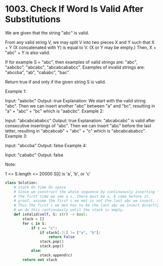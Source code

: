 # 1003. Check If Word Is Valid After Substitutions
We are given that the string "abc" is valid.

From any valid string V, we may split V into two pieces X and Y such that X + Y (X concatenated with Y) is equal to V.  (X or Y may be empty.)  Then, X + "abc" + Y is also valid.

If for example S = "abc", then examples of valid strings are: "abc", "aabcbc", "abcabc", "abcabcababcc".  Examples of invalid strings are: "abccba", "ab", "cababc", "bac".

Return true if and only if the given string S is valid.

 

Example 1:

Input: "aabcbc"
Output: true
Explanation: 
We start with the valid string "abc".
Then we can insert another "abc" between "a" and "bc", resulting in "a" + "abc" + "bc" which is "aabcbc".
Example 2:

Input: "abcabcababcc"
Output: true
Explanation: 
"abcabcabc" is valid after consecutive insertings of "abc".
Then we can insert "abc" before the last letter, resulting in "abcabcab" + "abc" + "c" which is "abcabcababcc".
Example 3:

Input: "abccba"
Output: false
Example 4:

Input: "cababc"
Output: false
 

Note:

1 <= S.length <= 20000
S[i] is 'a', 'b', or 'c'
 


```python
class Solution:
    # stack On time On space
    # Since we construct the whole sequence by continuously inserting "abc" to any empty slot in between, starting from abc
    # the first time we see a c, there must be a, b come before it.
    # proof, assume the first c we met is not the last abc we insert, then there must be another c before, wrong
    # Thus the first c we met has to be the last abc we insert directly, thus the char before has to be a and b, and we pop them.
    # we do this continuously until the stack is empty.
    def isValid(self, S: str) -> bool:
        stack = []
        for c in S:
            if c == "c":
                if stack[-2:] != ["a", "b"]:
                    return False
                stack.pop()
                stack.pop()
            else:
                stack.append(c)
        return not stack
```